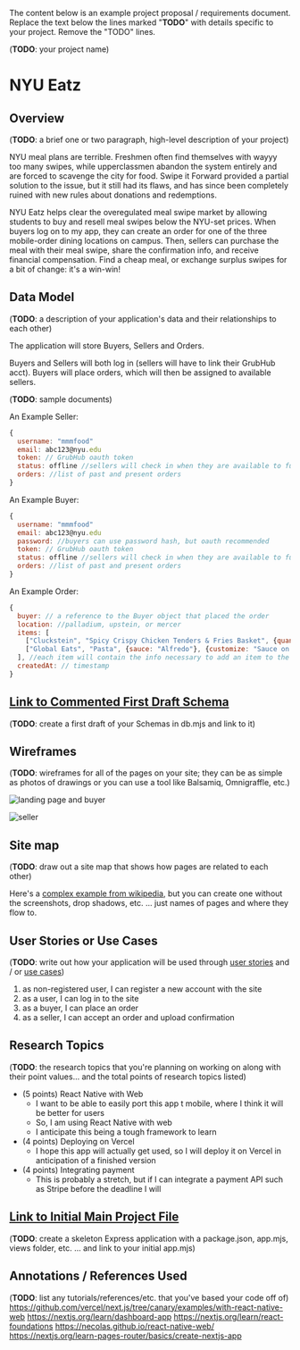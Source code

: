 The content below is an example project proposal / requirements document. Replace the text below the lines marked "__TODO__" with details specific to your project. Remove the "TODO" lines.

(__TODO__: your project name)

# NYU Eatz 

## Overview

(__TODO__: a brief one or two paragraph, high-level description of your project)

NYU meal plans are terrible. Freshmen often find themselves with wayyy too many swipes, while upperclassmen abandon the system entirely and are forced to scavenge the city for food. Swipe it Forward provided a partial solution to the issue, but it still had its flaws, and has since been completely ruined with new rules about donations and redemptions. 

NYU Eatz helps clear the overegulated meal swipe market by allowing students to buy and resell meal swipes below the NYU-set prices. When buyers log on to my app, they can create an order for one of the three mobile-order dining locations on campus. Then, sellers can purchase the meal with their meal swipe, share the confirmation info, and receive financial compensation. Find a cheap meal, or exchange surplus swipes for a bit of change: it's a win-win! 

## Data Model

(__TODO__: a description of your application's data and their relationships to each other) 

The application will store Buyers, Sellers and Orders.

Buyers and Sellers will both log in (sellers will have to link their GrubHub acct).
Buyers will place orders, which will then be assigned to available sellers.

(__TODO__: sample documents)

An Example Seller:

```javascript
{
  username: "mmmfood"
  email: abc123@nyu.edu
  token: // GrubHub oauth token
  status: offline //sellers will check in when they are available to fulfill orders
  orders: //list of past and present orders
}
```

An Example Buyer:

```javascript
{
  username: "mmmfood"
  email: abc123@nyu.edu
  password: //buyers can use password hash, but oauth recommended
  token: // GrubHub oauth token
  status: offline //sellers will check in when they are available to fulfill orders
  orders: //list of past and present orders
}
```

An Example Order:

```javascript
{
  buyer: // a reference to the Buyer object that placed the order
  location: //palladium, upstein, or mercer
  items: [
    ["Cluckstein", "Spicy Crispy Chicken Tenders & Fries Basket", {quantity: 1}, {side: "Classic Waffle Fries"}],
    ["Global Eats", "Pasta", {sauce: "Alfredo"}, {customize: "Sauce on the Side"}]
  ], //each item will contain the info necessary to add an item to the GrubHub cart
  createdAt: // timestamp
}
```


## [Link to Commented First Draft Schema](db.mjs) 

(__TODO__: create a first draft of your Schemas in db.mjs and link to it)

## Wireframes

(__TODO__: wireframes for all of the pages on your site; they can be as simple as photos of drawings or you can use a tool like Balsamiq, Omnigraffle, etc.)

![landing page and buyer](documentation/landing_buyer.png)

![seller](documentation/seller.png)

## Site map

(__TODO__: draw out a site map that shows how pages are related to each other)

Here's a [complex example from wikipedia](https://upload.wikimedia.org/wikipedia/commons/2/20/Sitemap_google.jpg), but you can create one without the screenshots, drop shadows, etc. ... just names of pages and where they flow to.

## User Stories or Use Cases

(__TODO__: write out how your application will be used through [user stories](http://en.wikipedia.org/wiki/User_story#Format) and / or [use cases](https://en.wikipedia.org/wiki/Use_case))

1. as non-registered user, I can register a new account with the site
2. as a user, I can log in to the site
3. as a buyer, I can place an order
4. as a seller, I can accept an order and upload confirmation


## Research Topics

(__TODO__: the research topics that you're planning on working on along with their point values... and the total points of research topics listed)

* (5 points) React Native with Web
	* I want to be able to easily port this app t mobile, where I think it will be better for users
	* So, I am using React Native with web
	* I anticipate this being a tough framework to learn
* (4 points) Deploying on Vercel
	* I hope this app will actually get used, so I will deploy it on Vercel in anticipation of a finished version
* (4 points) Integrating payment
	* This is probably a stretch, but if I can integrate a payment API such as Stripe before the deadline I will


## [Link to Initial Main Project File](app/layout.js)

(__TODO__: create a skeleton Express application with a package.json, app.mjs, views folder, etc. ... and link to your initial app.mjs)

## Annotations / References Used

(__TODO__: list any tutorials/references/etc. that you've based your code off of)
https://github.com/vercel/next.js/tree/canary/examples/with-react-native-web
https://nextjs.org/learn/dashboard-app
https://nextjs.org/learn/react-foundations
https://necolas.github.io/react-native-web/
https://nextjs.org/learn-pages-router/basics/create-nextjs-app



